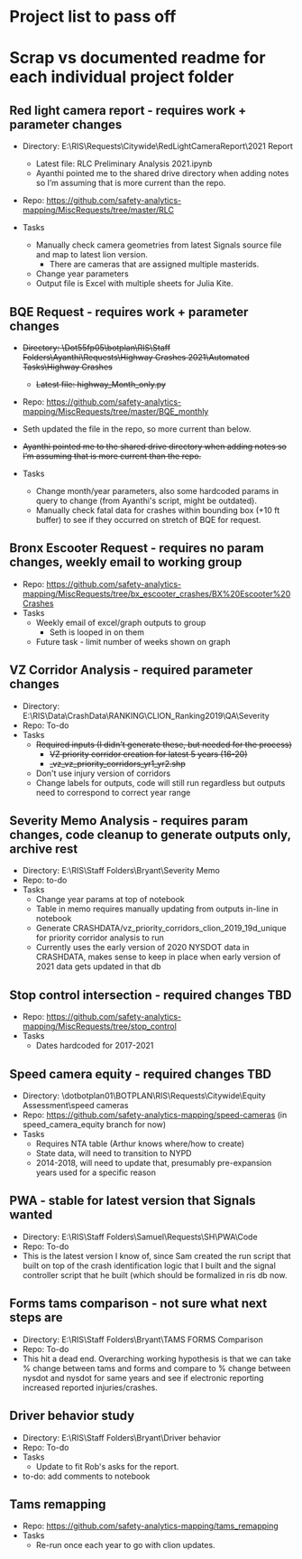 # Project list to pass off

# Scrap vs documented readme for each individual project folder

## Red light camera report - requires work + parameter changes

-	Directory: E:\RIS\Requests\Citywide\RedLightCameraReport\2021 Report
    - Latest file: RLC Preliminary Analysis 2021.ipynb
    - Ayanthi pointed me to the shared drive directory when adding notes so I’m assuming that is more current than the repo.
-	Repo: https://github.com/safety-analytics-mapping/MiscRequests/tree/master/RLC

- Tasks
    - Manually check camera geometries from latest Signals source file and map to latest lion version.
        - There are cameras that are assigned multiple masterids.
    - Change year parameters
    - Output file is Excel with multiple sheets for Julia Kite.

## BQE Request - requires work + parameter changes
- ~~Directory: \\Dot55fp05\botplan\RIS\Staff Folders\Ayanthi\Requests\Highway Crashes 2021\Automated Tasks\Highway Crashes~~ 
    - ~~Latest file: highway_Month_only.py~~
- Repo: https://github.com/safety-analytics-mapping/MiscRequests/tree/master/BQE_monthly
- Seth updated the file in the repo, so more current than below.
- ~~Ayanthi pointed me to the shared drive directory when adding notes so I’m assuming that is more current than the repo.~~

- Tasks
    - Change month/year parameters, also some hardcoded params in query to change (from Ayanthi's script, might be outdated).
    - Manually check fatal data for crashes within bounding box (+10 ft buffer) to see if they occurred on stretch of BQE for request.  

## Bronx Escooter Request - requires no param changes, weekly email to working group 
- Repo: https://github.com/safety-analytics-mapping/MiscRequests/tree/bx_escooter_crashes/BX%20Escooter%20Crashes
- Tasks
    - Weekly email of excel/graph outputs to group
        - Seth is looped in on them 
    - Future task - limit number of weeks shown on graph 

## VZ Corridor Analysis - required parameter changes
- Directory: E:\RIS\Data\CrashData\RANKING\CLION_Ranking2019\QA\Severity
- Repo: To-do
- Tasks
    - ~~Required inputs (I didn't generate these, but needed for the process)~~
        - ~~VZ priority corridor creation for latest 5 years (16-20)~~
        - ~~_vz_vz_priority_corridors_yr1_yr2.shp~~
    - Don't use injury version of corridors
    - Change labels for outputs, code will still run regardless but outputs need to correspond to correct year range

## Severity Memo Analysis - requires param changes, code cleanup to generate outputs only, archive rest
- Directory: E:\RIS\Staff Folders\Bryant\Severity Memo
- Repo: to-do
- Tasks
    - Change year params at top of notebook
    - Table in memo requires manually updating from outputs in-line in notebook
    - Generate CRASHDATA/vz_priority_corridors_clion_2019_19d_unique for priority corridor analysis to run
    - Currently uses the early version of 2020 NYSDOT data in CRASHDATA, makes sense to keep in place when early version of 2021 data gets updated in that db

## Stop control intersection - required changes TBD
- Repo: https://github.com/safety-analytics-mapping/MiscRequests/tree/stop_control
- Tasks
    - Dates hardcoded for 2017-2021

## Speed camera equity - required changes TBD
- Directory: \\dotbotplan01\BOTPLAN\RIS\Requests\Citywide\Equity Assessment\speed cameras
- Repo: https://github.com/safety-analytics-mapping/speed-cameras (in speed_camera_equity branch for now)
- Tasks
    - Requires NTA table (Arthur knows where/how to create) 
    - State data, will need to transition to NYPD
    - 2014-2018, will need to update that, presumably pre-expansion years used for a specific reason

## PWA - stable for latest version that Signals wanted
- Directory: E:\RIS\Staff Folders\Samuel\Requests\SH\PWA\Code
- Repo: To-do
- This is the latest version I know of, since Sam created the run script that built on top of the crash identification logic that I built and the signal controller script that he built (which should be formalized in ris db now.

## Forms tams comparison - not sure what next steps are
 - Directory: E:\RIS\Staff Folders\Bryant\TAMS FORMS Comparison
 - Repo: To-do
 - This hit a dead end. Overarching working hypothesis is that we can take % change between tams and forms and compare to % change between nysdot and nysdot for same years and see if electronic reporting increased reported injuries/crashes. 

## Driver behavior study 
 - Directory: E:\RIS\Staff Folders\Bryant\Driver behavior
 - Repo: To-do
 - Tasks
    - Update to fit Rob's asks for the report.
- to-do: add comments to notebook 

## Tams remapping
 - Repo: https://github.com/safety-analytics-mapping/tams_remapping
 - Tasks
    - Re-run once each year to go with clion updates. 
